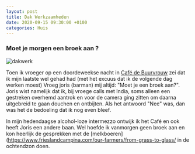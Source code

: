 ```yaml
---
layout: post
title: Dak Werkzaamheden
date: 2020-09-15 09:30:00 +0100
categories: Huis
---
```


### Moet je morgen een broek aan ?
![dakwerk](https://prisse.net/dakwerk.jpg)  

Toen ik vroeger op een doordeweekse nacht in [Café de Buurvrouw](http://www.nes-amsterdam.nl/portfolio/cafe-de-buurvrouw/) zei dat ik mijn laatste wel gehad had (met het excuus dat ik de volgende dag werken moest) Vroeg joris (barman) mij altijd: "Moet je een broek aan?". Joris wist namelijk dat ik, bij vroege calls met India, soms alleen een gestreken overhemd aantrok en voor de camera ging zitten om daarna uitgebreid te gaan douchen en ontbijten. Als het antwoord "Nee" was, dan was het de bedoeling dat ik nog even bleef.  

In mijn hedendaagse alcohol-loze intermezzo ontwijk ik het Café en ook heeft Joris een andere baan. Wel hoefde ik vanmorgen geen broek aan en kon heerlijk de gesprekken met de [melkboeren](https://www.frieslandcampina.com/our-farmers/from-grass-to-glass/ in de ochtendzon doen.

